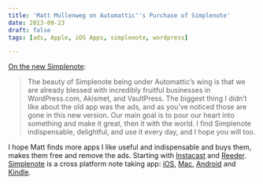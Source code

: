```yaml
---
title: 'Matt Mullenweg on Automattic''s Purchase of Simplenote'
date: 2013-09-23
draft: false
tags: [ads, Apple, iOS Apps, simplenote, wordpress]

---
```


[On the new Simplenote](http://ma.tt/2013/09/on-the-new-simplenote/):

> The beauty of Simplenote being under Automattic’s wing is that we are already blessed with incredibly fruitful businesses in WordPress.com, Akismet, and VaultPress. The biggest thing I didn’t like about the old app was the ads, and as you’ve noticed those are gone in this new version. Our main goal is to pour our heart into something and make it great, then it with the world. I find Simplenote indispensable, delightful, and use it every day, and I hope you will too.

I hope Matt finds more apps I like useful and indispensable and buys them, makes them free and remove the ads. Starting with [Instacast](https://itunes.apple.com/ca/app/instacast-4-podcast-client/id577056377?mt=8&uo=4&at=10l4Ki) and [Reeder](https://itunes.apple.com/ca/app/reeder-2/id697846300?mt=8&uo=4&at=10l4Ki). [Simplenote](http://simplenote.com) is a cross platform note taking app: [iOS](https://itunes.apple.com/ca/app/simplenote/id289429962?mt=8&uo=4&at=10l4Ki), [Mac](https://itunes.apple.com/us/app/simplenote/id692867256?ls=1&mt=12), [Android](https://play.google.com/store/apps/details?id=com.automattic.simplenote) and [Kindle](http://www.amazon.com/gp/product/B00F0QZQU8).